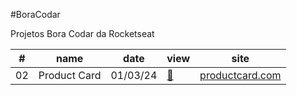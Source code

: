 #BoraCodar

Projetos Bora Codar da Rocketseat

  <table>
      <thead>
        <tr>
          <th>#</th>
          <th>name</th>
          <th>date</th>
          <th>view</th>
          <th>site</th>
        </tr>
      </thead>
      <tbody>
        <td>02</td>
        <td>Product Card</td>
        <td>01/03/24</td>
        <td><a href="1_Card_de_Produto">🔗</a></td>
        <td><a href="https://bora-codar-vert.vercel.app/">productcard.com<a/></td>
      </tbody>
    </table>
